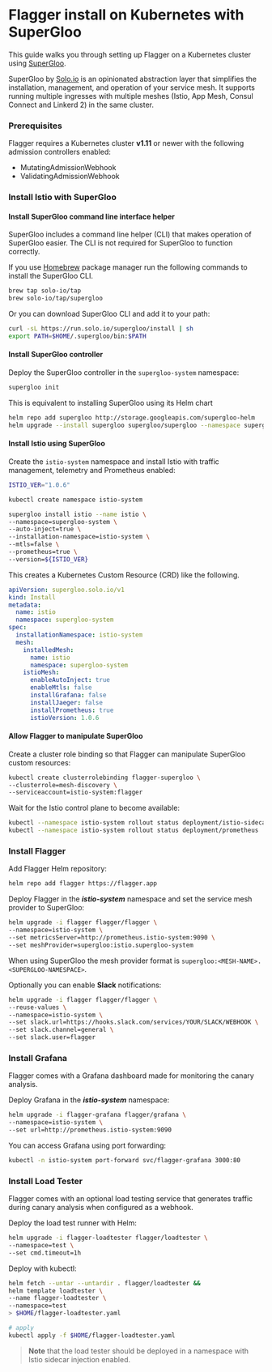 # Flagger install on Kubernetes with SuperGloo

This guide walks you through setting up Flagger on a Kubernetes cluster using [SuperGloo](https://github.com/solo-io/supergloo).

SuperGloo by [Solo.io](https://solo.io) is an opinionated abstraction layer that simplifies the installation, management, and operation of your service mesh.
It supports running multiple ingresses with multiple meshes (Istio, App Mesh, Consul Connect and Linkerd 2) in the same cluster.

### Prerequisites

Flagger requires a Kubernetes cluster **v1.11** or newer with the following admission controllers enabled:

* MutatingAdmissionWebhook
* ValidatingAdmissionWebhook

### Install Istio with SuperGloo

#### Install SuperGloo command line interface helper

SuperGloo includes a command line helper (CLI) that makes operation of SuperGloo easier.
The CLI is not required for SuperGloo to function correctly.

If you use [Homebrew](https://brew.sh) package manager run the following
commands to install the SuperGloo CLI.

```bash
brew tap solo-io/tap
brew solo-io/tap/supergloo
```

Or you can download SuperGloo CLI and add it to your path:

```bash
curl -sL https://run.solo.io/supergloo/install | sh
export PATH=$HOME/.supergloo/bin:$PATH
```

#### Install SuperGloo controller

Deploy the SuperGloo controller in the `supergloo-system` namespace:

```bash
supergloo init
```

This is equivalent to installing SuperGloo using its Helm chart

```bash
helm repo add supergloo http://storage.googleapis.com/supergloo-helm
helm upgrade --install supergloo supergloo/supergloo --namespace supergloo-system
```

#### Install Istio using SuperGloo

Create the `istio-system` namespace and install Istio with traffic management, telemetry and Prometheus enabled:

```bash
ISTIO_VER="1.0.6"

kubectl create namespace istio-system

supergloo install istio --name istio \
--namespace=supergloo-system \
--auto-inject=true \
--installation-namespace=istio-system \
--mtls=false \
--prometheus=true \
--version=${ISTIO_VER}
```

This creates a Kubernetes Custom Resource (CRD) like the following.

```yaml
apiVersion: supergloo.solo.io/v1
kind: Install
metadata:
  name: istio
  namespace: supergloo-system
spec:
  installationNamespace: istio-system
  mesh:
    installedMesh:
      name: istio
      namespace: supergloo-system
    istioMesh:
      enableAutoInject: true
      enableMtls: false
      installGrafana: false
      installJaeger: false
      installPrometheus: true
      istioVersion: 1.0.6
```

#### Allow Flagger to manipulate SuperGloo

Create a cluster role binding so that Flagger can manipulate SuperGloo custom resources:

```bash
kubectl create clusterrolebinding flagger-supergloo \
--clusterrole=mesh-discovery \
--serviceaccount=istio-system:flagger
```

Wait for the Istio control plane to become available:

```bash
kubectl --namespace istio-system rollout status deployment/istio-sidecar-injector
kubectl --namespace istio-system rollout status deployment/prometheus
```

### Install Flagger

Add Flagger Helm repository:

```bash
helm repo add flagger https://flagger.app
```

Deploy Flagger in the _**istio-system**_ namespace and set the service mesh provider to SuperGloo:

```bash
helm upgrade -i flagger flagger/flagger \
--namespace=istio-system \
--set metricsServer=http://prometheus.istio-system:9090 \
--set meshProvider=supergloo:istio.supergloo-system
```

When using SuperGloo the mesh provider format is `supergloo:<MESH-NAME>.<SUPERGLOO-NAMESPACE>`.

Optionally you can enable **Slack** notifications:

```bash
helm upgrade -i flagger flagger/flagger \
--reuse-values \
--namespace=istio-system \
--set slack.url=https://hooks.slack.com/services/YOUR/SLACK/WEBHOOK \
--set slack.channel=general \
--set slack.user=flagger
```

### Install Grafana

Flagger comes with a Grafana dashboard made for monitoring the canary analysis.

Deploy Grafana in the _**istio-system**_ namespace:

```bash
helm upgrade -i flagger-grafana flagger/grafana \
--namespace=istio-system \
--set url=http://prometheus.istio-system:9090
```

You can access Grafana using port forwarding:

```bash
kubectl -n istio-system port-forward svc/flagger-grafana 3000:80
```

### Install Load Tester

Flagger comes with an optional load testing service that generates traffic
during canary analysis when configured as a webhook.

Deploy the load test runner with Helm:

```bash
helm upgrade -i flagger-loadtester flagger/loadtester \
--namespace=test \
--set cmd.timeout=1h
```

Deploy with kubectl:

```bash
helm fetch --untar --untardir . flagger/loadtester &&
helm template loadtester \
--name flagger-loadtester \
--namespace=test
> $HOME/flagger-loadtester.yaml

# apply
kubectl apply -f $HOME/flagger-loadtester.yaml
```

> **Note** that the load tester should be deployed in a namespace with Istio sidecar injection enabled.
